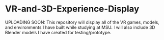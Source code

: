 # VR-and-3D-Experience-Display
UPLOADING SOON: This repository will display all of the VR games, models, and environments I have built while studying at MSU. I will also include 3D Blender models I have created for testing/prototype. 
